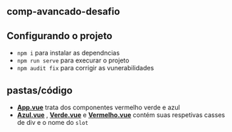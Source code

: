 ## comp-avancado-desafio

## Configurando o projeto
- `npm i` para instalar as dependncias 
- `npm run serve` para execurar o projeto
- `npm audit fix` para corrigir as vunerabilidades

## pastas/código
- **[App.vue](https://github.com/TheJessicaBohn/VueJS/tree/master/comp-avancado-desafio/src/App.vue)** trata dos componentes vermelho verde e azul
- **[Azul.vue](https://github.com/TheJessicaBohn/VueJS/tree/master/comp-avancado-desafio/citacoes/src/components/Azul.vue)** , **[Verde.vue](https://github.com/TheJessicaBohn/VueJS/tree/master/comp-avancado-desafio/citacoes/src/components/Verde.vue)** e **[Vermelho.vue](https://github.com/TheJessicaBohn/VueJS/tree/master/comp-avancado-desafio/citacoes/src/components/Verde.vue)** contém suas respetivas casses de div e o nome do `slot`